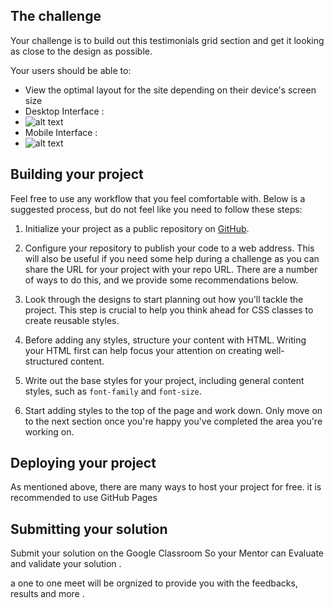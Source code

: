 ## The challenge

Your challenge is to build out this testimonials grid section and get it looking as close to the design as possible.

Your users should be able to:

- View the optimal layout for the site depending on their device's screen size
- Desktop Interface :
- ![alt text](https://github.com/MoYassineBa/GryffindorElites-LiveCoding-HTML-CSS/blob/master/design/desktop-design.jpg)
- Mobile Interface :
- ![alt text](https://github.com/MoYassineBa/GryffindorElites-LiveCoding-HTML-CSS/blob/master/design/mobile-design.jpg)  

## Building your project

Feel free to use any workflow that you feel comfortable with. Below is a suggested process, but do not feel like you need to follow these steps:

1. Initialize your project as a public repository on [GitHub](https://github.com/).

2. Configure your repository to publish your code to a web address. This will also be useful if you need some help during a challenge as you can share the URL for your project with your repo URL. There are a number of ways to do this, and we provide some recommendations below.

3. Look through the designs to start planning out how you'll tackle the project. This step is crucial to help you think ahead for CSS classes to create reusable styles.

4. Before adding any styles, structure your content with HTML. Writing your HTML first can help focus your attention on creating well-structured content.

5. Write out the base styles for your project, including general content styles, such as `font-family` and `font-size`.

6. Start adding styles to the top of the page and work down. Only move on to the next section once you're happy you've completed the area you're working on.

## Deploying your project

As mentioned above, there are many ways to host your project for free. it is recommended to use GitHub Pages

## Submitting your solution

Submit your solution on the Google Classroom So your Mentor can Evaluate and validate your solution .

a one to one meet will be orgnized to provide you with the feedbacks, results and more . 
